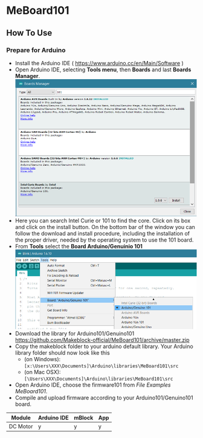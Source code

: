 # MeBoard101
## How To Use
### Prepare for Arduino
 * Install the Arduino IDE ( https://www.arduino.cc/en/Main/Software )
 * Open Arduino IDE, selecting **Tools menu**, then **Boards** and last **Boards Manager**. 
 ![image](https://raw.githubusercontent.com/Makeblock-official/MeBoard101/master/images/Board_MGR_OK.jpg)
 * Here you can search Intel Curie or 101 to find the core. Click on its box and click on the install button. On the bottom bar of the window you can follow the download and install procedure, including the installation of the proper driver, needed by the operating system to use the 101 board. 
 * From **Tools** select the **Board Arduino/Genuinio 101**
 ![image](https://raw.githubusercontent.com/Makeblock-official/MeBoard101/master/images/101_Board_select.jpg)
 * Download the library for Arduino101/Genuino101 https://github.com/Makeblock-official/MeBoard101/archive/master.zip
 * Copy the makeblock folder to your arduino default library. Your Arduino library folder should now look like this 
   * (on Windows): ```[x:\Users\XXX\Documents]\Arduino\libraries\MeBoard101\src```
   * (on Mac OSX): ```[\Users\XXX\Documents]\Arduino\libraries\MeBoard101\src```
 * Open Arduino IDE, choose the firmware101 from <em>File Examples MeBoard101</em>.
 * Compile and upload firmware according to your Arduino101/Genuino101 board.

 Module | Arduino IDE | mBlock | App
 ------ | ----------- | ------ | ---
 DC Motor | y | y | y